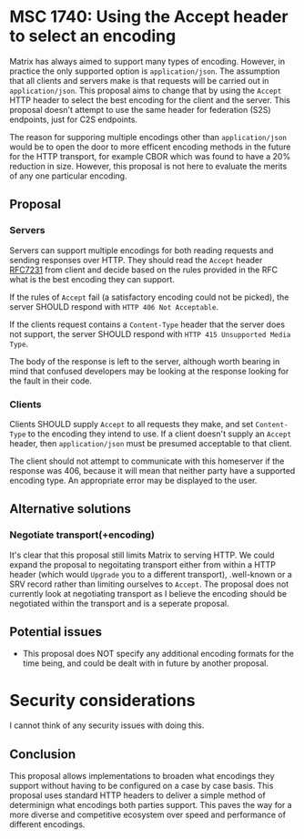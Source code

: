 # MSC 1740: Using the Accept header to select an encoding

Matrix has always aimed to support many types of encoding. However, in practice the only supported option
is `application/json`. The assumption that all clients and servers make is that requests will be carried out in `application/json`.
This proposal aims to change that by using the `Accept` HTTP header to select the best encoding for the
client and the server. This proposal doesn't attempt to use the same header for federation (S2S) endpoints,
just for C2S endpoints.

The reason for supporing multiple encodings other than `application/json` would be to open the door to more efficent
encoding methods in the future for the HTTP transport, for example CBOR which was found to have a 20%
reduction in size. However, this proposal is not here to evaluate the merits of any one particular encoding.

## Proposal

### Servers

Servers can support multiple encodings for both reading requests and sending responses over HTTP. They
should read the `Accept` header [RFC7231](https://tools.ietf.org/html/rfc7231#section-5.3.2) from client
and decide based on the rules provided in the RFC what is the best encoding they can support.

If the rules of `Accept` fail (a satisfactory encoding could not be picked), the server SHOULD 
respond with `HTTP 406 Not Acceptable`.

If the clients request contains a `Content-Type` header that the server does not support, 
the server SHOULD respond with `HTTP 415 Unsupported Media Type`.

The body of the response is left to the server, although worth bearing in mind that confused developers
may be looking at the response looking for the fault in their code.

### Clients

Clients SHOULD supply `Accept` to all requests they make, and set `Content-Type` to the encoding
they intend to use. If a client doesn't supply an `Accept` header, then `application/json` must be presumed acceptable
to that client.

The client should not attempt to communicate with this homeserver if the response was 406, 
because it will mean that neither party have a supported encoding type. 
An appropriate error may be displayed to the user.

## Alternative solutions

### Negotiate transport(+encoding)

It's clear that this proposal still limits Matrix to serving HTTP. We could expand the proposal 
to negoitating transport either from within a HTTP header (which would `Upgrade` you to a different
transport), .well-known or a SRV record rather than limiting ourselves to `Accept`. The proposal 
does not currently look at negotiating transport as I believe the encoding should be negotiated 
within the transport and is a seperate proposal. 

## Potential issues

- This proposal does NOT specify any additional encoding formats for the time being, and could be dealt
with in future by another proposal.

# Security considerations

I cannot think of any security issues with doing this.

## Conclusion

This proposal allows implementations to broaden what encodings they support without
having to be configured on a case by case basis. This proposal uses standard HTTP headers
to deliver a simple method of determinign what encodings both parties support. This paves
the way for a more diverse and competitive ecosystem over speed and performance of different
encodings.

